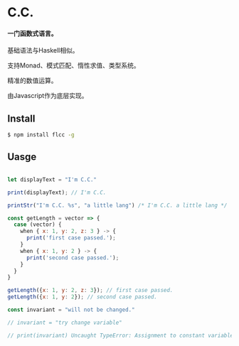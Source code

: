 # C.C.
#### 一门函数式语言。
<p>基础语法与Haskell相似。</p>
<p>支持Monad、模式匹配、惰性求值、类型系统。</p>
<p>精准的数值运算。</p>

由Javascript作为底层实现。

## Install
```bash
$ npm install flcc -g
```

## Uasge
```javascript

let displayText = "I'm C.C."

print(displayText); // I'm C.C.

printStr("I'm C.C. %s", "a little lang") /* I'm C.C. a little lang */

const getLength = vector => {
  case (vector) {
    when { x: 1, y: 2, z: 3 } -> {
      print('first case passed.');
    }
    when { x: 1, y: 2 } -> {
      print('second case passed.');
    }
  }
}

getLength({x: 1, y: 2, z: 3}); // first case passed.
getLength({x: 1, y: 2}); // second case passed.

const invariant = "will not be changed."

// invariant = "try change variable"

// print(invariant) Uncaught TypeError: Assignment to constant variable.

```